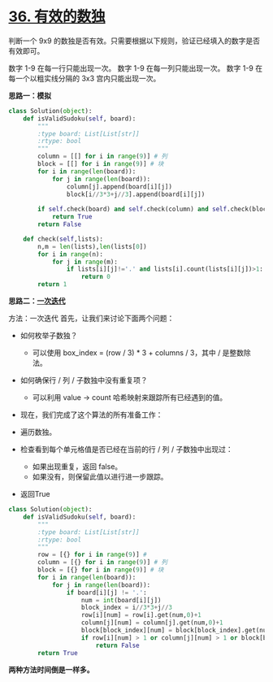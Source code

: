 # [36. 有效的数独](https://leetcode-cn.com/problems/valid-sudoku/)

判断一个 9x9 的数独是否有效。只需要根据以下规则，验证已经填入的数字是否有效即可。

数字 1-9 在每一行只能出现一次。
数字 1-9 在每一列只能出现一次。
数字 1-9 在每一个以粗实线分隔的 3x3 宫内只能出现一次。

**思路一：模拟**

```python
class Solution(object):
    def isValidSudoku(self, board):
        """
        :type board: List[List[str]]
        :rtype: bool
        """
        column = [[] for i in range(9)] # 列
        block = [[] for i in range(9)] # 块
        for i in range(len(board)):
            for j in range(len(board)):
                column[j].append(board[i][j])
                block[i//3*3+j//3].append(board[i][j])
        
        if self.check(board) and self.check(column) and self.check(block):
            return True
        return False

    def check(self,lists):
        n,m = len(lists),len(lists[0])
        for i in range(n):
            for j in range(m):
                if lists[i][j]!='.' and lists[i].count(lists[i][j])>1:
                    return 0
        return 1

```

**思路二：[一次迭代](<https://leetcode-cn.com/problems/valid-sudoku/solution/you-xiao-de-shu-du-by-leetcode/>)**

方法：一次迭代
首先，让我们来讨论下面两个问题：

- 如何枚举子数独？
  	- 可以使用 box_index = (row / 3) * 3 + columns / 3，其中 / 是整数除法。
- 如何确保行 / 列 / 子数独中没有重复项？
  - 可以利用 value -> count 哈希映射来跟踪所有已经遇到的值。
- 现在，我们完成了这个算法的所有准备工作：

- 遍历数独。
- 检查看到每个单元格值是否已经在当前的行 / 列 / 子数独中出现过：
   - 如果出现重复，返回 false。
   - 如果没有，则保留此值以进行进一步跟踪。
- 返回True

```python
class Solution(object):
    def isValidSudoku(self, board):
        """
        :type board: List[List[str]]
        :rtype: bool
        """
        row = [{} for i in range(9)] # 
        column = [{} for i in range(9)] # 列
        block = [{} for i in range(9)] # 块
        for i in range(len(board)):
            for j in range(len(board)):
                if board[i][j] != '.':
                    num = int(board[i][j])
                    block_index = i//3*3+j//3
                    row[i][num] = row[i].get(num,0)+1
                    column[j][num] = column[j].get(num,0)+1
                    block[block_index][num] = block[block_index].get(num,0)+1
                    if row[i][num] > 1 or column[j][num] > 1 or block[block_index][num] >1:
                        return False
        return True

```

**两种方法时间倒是一样多。**